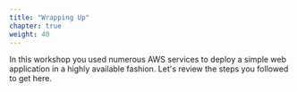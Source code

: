 ```yaml
---
title: "Wrapping Up"
chapter: true
weight: 40
---
```


In this workshop you used numerous AWS services to deploy a simple web application in a highly available fashion.  Let's review the steps you followed to get here.
